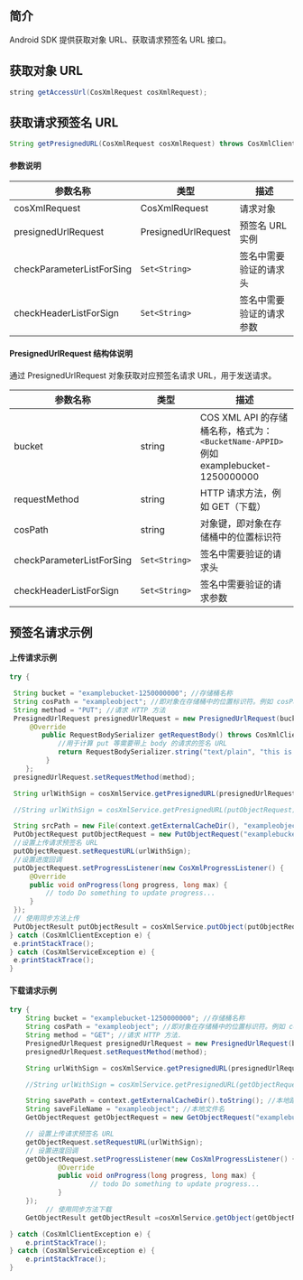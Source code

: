 ## 简介
Android SDK 提供获取对象 URL、获取请求预签名 URL 接口。

## 获取对象 URL
```java
string getAccessUrl(CosXmlRequest cosXmlRequest);
```

## 获取请求预签名 URL 

```java
String getPresignedURL(CosXmlRequest cosXmlRequest) throws CosXmlClientException;
```

#### 参数说明

|参数名称|类型|描述|
|-----|-----|----|
|cosXmlRequest|CosXmlRequest|请求对象|
|presignedUrlRequest |PresignedUrlRequest |预签名 URL 实例|
|checkParameterListForSing |`Set<String>`|签名中需要验证的请求头|
|checkHeaderListForSign  |`Set<String>`|签名中需要验证的请求参数|

#### PresignedUrlRequest 结构体说明

通过 PresignedUrlRequest 对象获取对应预签名请求 URL，用于发送请求。

|参数名称|类型|描述|
|-----|-----|----|
|bucket|string|COS XML API 的存储桶名称，格式为：`<BucketName-APPID>`<br>例如 examplebucket-1250000000 |
|requestMethod|string|HTTP 请求方法，例如 GET（下载）|
|cosPath |string|对象键，即对象在存储桶中的位置标识符|
|checkParameterListForSing |`Set<String>`|签名中需要验证的请求头|
|checkHeaderListForSign  |`Set<String>`|签名中需要验证的请求参数|

## 预签名请求示例

#### 上传请求示例

[//]: # (.cssg-snippet-get-presign-upload-url)
```java
try {

 String bucket = "examplebucket-1250000000"; //存储桶名称
 String cosPath = "exampleobject"; //即对象在存储桶中的位置标识符。例如 cosPath = "text.txt";
 String method = "PUT"; //请求 HTTP 方法
 PresignedUrlRequest presignedUrlRequest = new PresignedUrlRequest(bucket, cosPath){
     @Override
        public RequestBodySerializer getRequestBody() throws CosXmlClientException {
            //用于计算 put 等需要带上 body 的请求的签名 URL
            return RequestBodySerializer.string("text/plain", "this is test");
         }
    };
 presignedUrlRequest.setRequestMethod(method);

 String urlWithSign = cosXmlService.getPresignedURL(presignedUrlRequest); //上传预签名 URL (使用永久密钥方式计算的签名 URL )

 //String urlWithSign = cosXmlService.getPresignedURL(putObjectRequest)； //直接使用PutObjectRequest

 String srcPath = new File(context.getExternalCacheDir(), "exampleobject").toString();
 PutObjectRequest putObjectRequest = new PutObjectRequest("examplebucket-1250000000", "exampleobject", srcPath);
 //设置上传请求预签名 URL
 putObjectRequest.setRequestURL(urlWithSign);
 //设置进度回调
 putObjectRequest.setProgressListener(new CosXmlProgressListener() {
     @Override
     public void onProgress(long progress, long max) {
         // todo Do something to update progress...
     }
 });
 // 使用同步方法上传
 PutObjectResult putObjectResult = cosXmlService.putObject(putObjectRequest);
} catch (CosXmlClientException e) {
 e.printStackTrace();
} catch (CosXmlServiceException e) {
 e.printStackTrace();
}
```

#### 下载请求示例

[//]: # (.cssg-snippet-get-presign-download-url)
```java
try {
    String bucket = "examplebucket-1250000000"; //存储桶名称
    String cosPath = "exampleobject"; //即对象在存储桶中的位置标识符。例如 cosPath = "text.txt";
    String method = "GET"; //请求 HTTP 方法.
    PresignedUrlRequest presignedUrlRequest = new PresignedUrlRequest(bucket, cosPath);
    presignedUrlRequest.setRequestMethod(method);

    String urlWithSign = cosXmlService.getPresignedURL(presignedUrlRequest); //上传预签名 URL (使用永久密钥方式计算的签名 URL )

    //String urlWithSign = cosXmlService.getPresignedURL(getObjectRequest)； //直接使用 GetObjectRequest

    String savePath = context.getExternalCacheDir().toString(); //本地路径
    String saveFileName = "exampleobject"; //本地文件名
    GetObjectRequest getObjectRequest = new GetObjectRequest("examplebucket-1250000000", "exampleobject", savePath, saveFileName);

    // 设置上传请求预签名 URL
    getObjectRequest.setRequestURL(urlWithSign);
    // 设置进度回调
    getObjectRequest.setProgressListener(new CosXmlProgressListener() {
            @Override
            public void onProgress(long progress, long max) {
                    // todo Do something to update progress...
            }
    });
         // 使用同步方法下载
    GetObjectResult getObjectResult =cosXmlService.getObject(getObjectRequest);

} catch (CosXmlClientException e) {
    e.printStackTrace();
} catch (CosXmlServiceException e) {
    e.printStackTrace();
}
```
